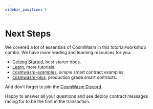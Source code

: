 ```yaml
---
sidebar_position: 5
---
```


# Next Steps

We covered a lot of essentials of CosmWasm in this tutorial/workshop combo. We have more reading and learning resources for you:

- [Getting Started](/docs/02_getting-started/intro.md), best starter docs.
- [Learn](/learn/), more tutorials.
- [cosmwasm-examples](https://github.com/CosmWasm/cosmwasm-examples/), simple smart contract examples.
- [cosmwasm-plus](/cw-plus/general/overview.md), production grade smart contracts.

And don't forget to join the [CosmWasm Discord](https://docs.cosmwasm.com/chat).

Happy to answer all your questions and see deploy contract messages racing for to be the first in the transaction.
